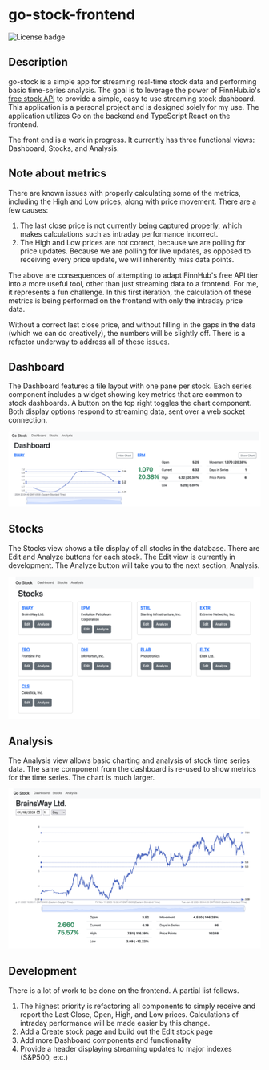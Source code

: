 # go-stock-frontend

![License badge](https://img.shields.io/badge/license-MIT-green)

## Description

go-stock is a simple app for streaming real-time stock data and performing basic time-series analysis. The goal is to leverage the power of FinnHub.io's [free stock API](https://finnhub.io/) to provide a simple, easy to use streaming stock dashboard. This application is a personal project and is designed solely for my use. The application utilizes Go on the backend and TypeScript React on the frontend.

The front end is a work in progress. It currently has three functional views: Dashboard, Stocks, and Analysis. 

## Note about metrics

There are known issues with properly calculating some of the metrics, including the High and Low prices, along with price movement. There are a few causes:

1. The last close price is not currently being captured properly, which makes calculations such as intraday performance incorrect. 
2. The High and Low prices are not correct, because we are polling for price updates. Because we are polling for live updates, as opposed to receiving every price update, we will inherently miss data points. 

The above are consequences of attempting to adapt FinnHub's free API tier into a more useful tool, other than just streaming data to a frontend. For me, it represents a fun challenge. In this first iteration, the calculation of these metrics is being performed on the frontend with only the intraday price data. 

Without a correct last close price, and without filling in the gaps in the data (which we can do creatively), the numbers will be slightly off. There is a refactor underway to address all of these issues.

## Dashboard

The Dashboard features a tile layout with one pane per stock. Each series component includes a widget showing key metrics that are common to stock dashboards. A button on the top right toggles the chart component. Both display options respond to streaming data, sent over a web socket connection.

![Screenshot](./readme/dashboard.png)

## Stocks

The Stocks view shows a tile display of all stocks in the database. There are Edit and Analyze buttons for each stock. The Edit view is currently in development. The Analyze button will take you to the next section, Analysis. 

![Screenshot](./readme/stocks.png)

## Analysis

The Analysis view allows basic charting and analysis of stock time series data. The same component from the dashboard is re-used to show metrics for the time series. The chart is much larger.

![Screenshot](./readme/analysis.png)

## Development

There is a lot of work to be done on the frontend. A partial list follows.

1. The highest priority is refactoring all components to simply receive and report the Last Close, Open, High, and Low prices. Calculations of intraday performance will be made easier by this change. 
2. Add a Create stock page and build out the Edit stock page
3. Add more Dashboard components and functionality
4. Provide a header displaying streaming updates to major indexes (S&P500, etc.)
